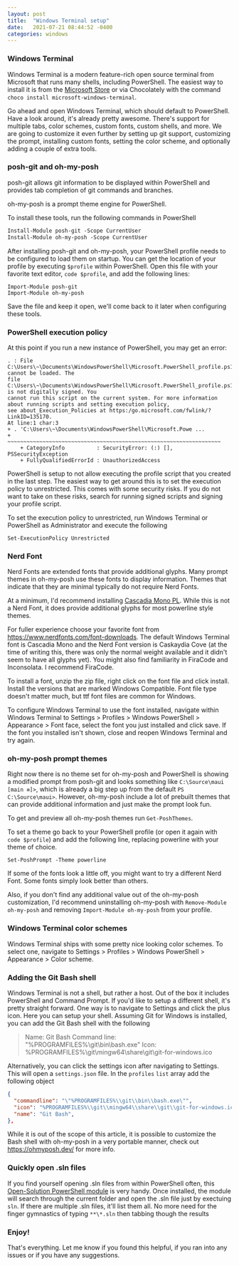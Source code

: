 ```yaml
---
layout: post
title:  "Windows Terminal setup"
date:   2021-07-21 08:44:52 -0400
categories: windows
---
```


### Windows Terminal
Windows Terminal is a modern feature-rich open source terminal from Microsoft that runs many shells, including PowerShell. The easiest way to install it is from the [Microsoft Store](https://aka.ms/terminal) or via Chocolately with the command `choco install microsoft-windows-terminal`.

Go ahead and open Windows Terminal, which should default to PowerShell. Have a look around, it's already pretty awesome. There's support for multiple tabs, color schemes, custom fonts, custom shells, and more. We are going to customize it even further by setting up git support, customizing the prompt, installing custom fonts, setting the color scheme, and optionally adding a couple of extra tools.

### posh-git and oh-my-posh
posh-git allows git information to be displayed within PowerShell and provides tab completion of git commands and branches.

oh-my-posh is a prompt theme engine for PowerShell.

To install these tools, run the following commands in PowerShell

```ps
Install-Module posh-git -Scope CurrentUser
Install-Module oh-my-posh -Scope CurrentUser
```

After installing posh-git and oh-my-posh, your PowerShell profile needs to be configured to load them on startup. You can get the location of your profile by executing `$profile` within PowerShell. Open this file with your favorite text editor, `code $profile`, and add the following lines:

```
Import-Module posh-git
Import-Module oh-my-posh
```

Save the file and keep it open, we'll come back to it later when configuring these tools.

### PowerShell execution policy
At this point if you run a new instance of PowerShell, you may get an error:
```
. : File C:\Users\~\Documents\WindowsPowerShell\Microsoft.PowerShell_profile.ps1 cannot be loaded. The
file C:\Users\~\Documents\WindowsPowerShell\Microsoft.PowerShell_profile.ps1 is not digitally signed. You
cannot run this script on the current system. For more information about running scripts and setting execution policy,
see about_Execution_Policies at https:/go.microsoft.com/fwlink/?LinkID=135170.
At line:1 char:3
+ . 'C:\Users\~\Documents\WindowsPowerShell\Microsoft.Powe ...
+   ~~~~~~~~~~~~~~~~~~~~~~~~~~~~~~~~~~~~~~~~~~~~~~~~~~~~~~~~~~~~~~~~~~~
    + CategoryInfo          : SecurityError: (:) [], PSSecurityException
    + FullyQualifiedErrorId : UnauthorizedAccess
```

PowerShell is setup to not allow executing the profile script that you created in the last step. The easiest way to get around this is to set the execution policy to unrestricted. This comes with some security risks. If you do not want to take on these risks, search for running signed scripts and signing your profile script.

To set the execution policy to unrestricted, run Windows Terminal or PowerShell as Administrator and execute the following

```
Set-ExecutionPolicy Unrestricted
```

### Nerd Font
Nerd Fonts are extended fonts that provide additional glyphs. Many prompt themes in oh-my-posh use these fonts to display information. Themes that indicate that they are minimal typically do not require Nerd Fonts. 

At a minimum, I'd recommend installing [Cascadia Mono PL](https://github.com/microsoft/cascadia-code/releases). While this is not a Nerd Font, it does provide additional glyphs for most powerline style themes.

For fuller experience choose your favorite font from https://www.nerdfonts.com/font-downloads. The default Windows Terminal font is Cascadia Mono and the Nerd Font version is Caskaydia Cove (at the time of writing this, there was only the normal weight available and it didn't seem to have all glyphs yet). You might also find familiarity in FiraCode and Inconsolata. I recommend FiraCode.

To install a font, unzip the zip file, right click on the font file and click install. Install the versions that are marked Windows Compatible. Font file type doesn't matter much, but ttf font files are common for Windows.

To configure Windows Terminal to use the font installed, navigate within Windows Terminal to Settings > Profiles > Windows PowerShell > Appearance > Font face, select the font you just installed and click save. If the font you installed isn't shown, close and reopen Windows Terminal and try again.

### oh-my-posh prompt themes
Right now there is no theme set for oh-my-posh and PowerShell is showing a modified prompt from posh-git and looks something like 
`C:\Source\maui [main ≡]>`, which is already a big step up from the default `PS C:\Source\maui>`. However, oh-my-posh include a lot of prebuilt themes that can provide additional information and just make the prompt look fun.

To get and preview all oh-my-posh themes run `Get-PoshThemes`.

To set a theme go back to your PowerShell profile (or open it again with `code $profile`) and add the following line, replacing powerline with your theme of choice.

```
Set-PoshPrompt -Theme powerline
```

If some of the fonts look a little off, you might want to try a different Nerd Font. Some fonts simply look better than others.

Also, if you don't find any additional value out of the oh-my-posh customization, I'd recommend uninstalling oh-my-posh with `Remove-Module oh-my-posh` and removing `Import-Module oh-my-posh` from your profile.

### Windows Terminal color schemes
Windows Terminal ships with some pretty nice looking color schemes. To select one, navigate to Settings > Profiles > Windows PowerShell > Appearance > Color scheme.

### Adding the Git Bash shell
Windows Terminal is not a shell, but rather a host. Out of the box it includes PowerShell and Command Prompt. If you'd like to setup a different shell, it's pretty straight forward. One way is to navigate to Settings and click the plus icon. Here you can setup your shell. Assuming Git for Windows is installed, you can add the Git Bash shell with the following

>Name: Git Bash
>Command line: "%PROGRAMFILES%\git\bin\bash.exe"
>Icon: %PROGRAMFILES%\git\mingw64\share\git\git-for-windows.ico

Alternatively, you can click the settings icon after navigating to Settings. This will open a `settings.json` file. In the `profiles` `list` array add the following object

```json
{
  "commandline": "\"%PROGRAMFILES%\\git\\bin\\bash.exe\"",
  "icon": "%PROGRAMFILES%\\git\\mingw64\\share\\git\\git-for-windows.ico",
  "name": "Git Bash",
},
```

While it is out of the scope of this article, it is possible to customize the Bash shell with oh-my-posh in a very portable manner, check out https://ohmyposh.dev/ for more info.

### Quickly open .sln files
If you find yourself opening .sln files from within PowerShell often, this [Open-Solution PowerShell module](https://gist.github.com/refactorsaurusrex/2a0d8efd88ceb30eb69488c1b11c7682) is very handy. Once installed, the module will search through the current folder and open the .sln file just by exectuing `sln`. If there are multiple .sln files, it'll list them all. No more need for the finger gymnastics of typing `**\*.sln` then tabbing though the results

### Enjoy!
That's everything. Let me know if you found this helpful, if you ran into any issues or if you have any suggestions.

